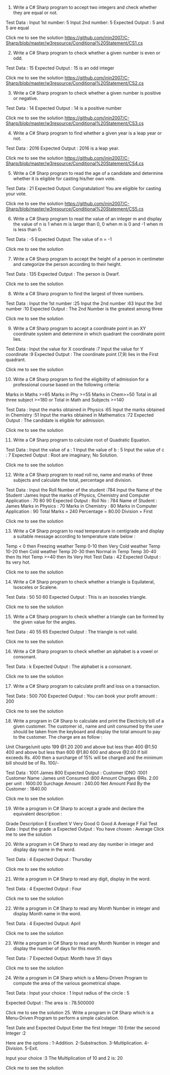 1. Write a C# Sharp program to accept two integers and check whether they are equal or not. 

Test Data :
Input 1st number: 5 
Input 2nd number: 5 
Expected Output : 
5 and 5 are equal 

Click me to see the solution https://github.com/inin2007/C-Sharp/blob/master/w3resource/Conditional%20Statement/CS1.cs

2. Write a C# Sharp program to check whether a given number is even or odd. 

Test Data : 15
Expected Output : 
15 is an odd integer

Click me to see the solution https://github.com/inin2007/C-Sharp/blob/master/w3resource/Conditional%20Statement/CS2.cs

3. Write a C# Sharp program to check whether a given number is positive or negative. 

Test Data : 14 
Expected Output :
14 is a positive number

Click me to see the solution https://github.com/inin2007/C-Sharp/blob/master/w3resource/Conditional%20Statement/CS3.cs

4. Write a C# Sharp program to find whether a given year is a leap year or not. 

Test Data : 2016 
Expected Output :
2016 is a leap year.

Click me to see the solution https://github.com/inin2007/C-Sharp/blob/master/w3resource/Conditional%20Statement/CS4.cs

5. Write a C# Sharp program to read the age of a candidate and determine whether it is eligible for casting his/her own vote. 

Test Data : 21 
Expected Output:
Congratulation! You are eligible for casting your vote.

Click me to see the solution https://github.com/inin2007/C-Sharp/blob/master/w3resource/Conditional%20Statement/CS5.cs

6. Write a C# Sharp program to read the value of an integer m and display the value of n is 1 when m is larger than 0, 0 when m is 0 and -1 when m is less than 0. 

Test Data : -5 
Expected Output:
The value of n = -1

Click me to see the solution

7. Write a C# Sharp program to accept the height of a person in centimeter and categorize the person according to their height. 

Test Data : 135 
Expected Output :
The person is Dwarf.

Click me to see the solution

8. Write a C# Sharp program to find the largest of three numbers. 

Test Data :
Input the 1st number :25 
Input the 2nd number :63 
Input the 3rd number :10 
Expected Output :
The 2nd Number is the greatest among three 

Click me to see the solution

9. Write a C# Sharp program to accept a coordinate point in an XY coordinate system and determine in which quadrant the coordinate point lies. 

Test Data :
Input the value for X coordinate :7 
Input the value for Y coordinate :9 
Expected Output :
The coordinate point (7,9) lies in the First quadrant.

Click me to see the solution

10. Write a C# Sharp program to find the eligibility of admission for a professional course based on the following criteria: 

Marks in Maths >=65
Marks in Phy >=55
Marks in Chem>=50
Total in all three subject >=180
or
Total in Math and Subjects >=140

Test Data : 
Input the marks obtained in Physics :65 
Input the marks obtained in Chemistry :51 
Input the marks obtained in Mathematics :72
Expected Output :
The candidate is eligible for admission.

Click me to see the solution

11. Write a C# Sharp program to calculate root of Quadratic Equation. 

Test Data : 
Input the value of a : 1 
Input the value of b : 5 
Input the value of c : 7 
Expected Output :
Root are imaginary; 
No Solution.

Click me to see the solution

12. Write a C# Sharp program to read roll no, name and marks of three subjects and calculate the total, percentage and division. 

Test Data : 
Input the Roll Number of the student :784 
Input the Name of the Student :James 
Input the marks of Physics, Chemistry and Computer Application : 70 80 90
Expected Output :
Roll No : 784 
Name of Student : James 
Marks in Physics : 70 
Marks in Chemistry : 80 
Marks in Computer Application : 90 
Total Marks = 240 
Percentage = 80.00 
Division = First

Click me to see the solution

13. Write a C# Sharp program to read temperature in centigrade and display a suitable message according to temperature state below : 

Temp < 0 then Freezing weather 
Temp 0-10 then Very Cold weather
Temp 10-20 then Cold weather
Temp 20-30 then Normal in Temp 
Temp 30-40 then Its Hot 
Temp >=40 then Its Very Hot 
Test Data : 
42 
Expected Output :
Its very hot.

Click me to see the solution

14. Write a C# Sharp program to check whether a triangle is Equilateral, Isosceles or Scalene. 

Test Data : 
50 50 60 
Expected Output :
This is an isosceles triangle.

Click me to see the solution

15. Write a C# Sharp program to check whether a triangle can be formed by the given value for the angles. 

Test Data : 
40 55 65
Expected Output :
The triangle is not valid.

Click me to see the solution

16. Write a C# Sharp program to check whether an alphabet is a vowel or consonant. 

Test Data : 
k
Expected Output :
The alphabet is a consonant.

Click me to see the solution

17. Write a C# Sharp program to calculate profit and loss on a transaction. 

Test Data : 
500 700
Expected Output :
You can book your profit amount : 200

Click me to see the solution

18. Write a program in C# Sharp to calculate and print the Electricity bill of a given customer. The customer id., name and unit consumed by the user should be taken from the keyboard and display the total amount to pay to the customer. The charge are as follow : 

Unit	Charge/unit
upto 199	@1.20
200 and above but less than 400	@1.50
400 and above but less than 600	@1.80
600 and above	@2.00
If bill exceeds Rs. 400 then a surcharge of 15% will be charged and the minimum bill should be of Rs. 100/-

Test Data : 
1001
James 
800 
Expected Output :
Customer IDNO :1001 
Customer Name :James 
unit Consumed :800 
Amount Charges @Rs. 2.00 per unit : 1600.00 
Surchage Amount : 240.00 
Net Amount Paid By the Customer : 1840.00

Click me to see the solution

19. Write a program in C# Sharp to accept a grade and declare the equivalent description : 

Grade	Description
E	Excellent
V	Very Good
G	Good
A	Average
F	Fail
Test Data : 
Input the grade :a
Expected Output :
You have chosen : Average
Click me to see the solution

20. Write a program in C# Sharp to read any day number in integer and display day name in the word. 

Test Data : 
4
Expected Output :
Thursday

Click me to see the solution

21. Write a program in C# Sharp to read any digit, display in the word. 

Test Data : 
4
Expected Output :
Four

Click me to see the solution

22. Write a program in C# Sharp to read any Month Number in integer and display Month name in the word. 

Test Data : 
4
Expected Output:
April

Click me to see the solution

23. Write a program in C# Sharp to read any Month Number in integer and display the number of days for this month. 

Test Data : 
7 
Expected Output:
Month have 31 days

Click me to see the solution

24. Write a program in C# Sharp which is a Menu-Driven Program to compute the area of the various geometrical shape. 

Test Data : 
Input your choice : 1 
Input radius of the circle : 5

Expected Output :
The area is : 78.500000

Click me to see the solution
25. Write a program in C# Sharp which is a Menu-Driven Program to perform a simple calculation. 

Test Date and Expected Output 
Enter the first Integer :10 
Enter the second Integer :2 

Here are the options : 
1-Addition. 
2-Substraction. 
3-Multiplication. 
4-Division. 
5-Exit. 

Input your choice :3 
The Multiplication of 10 and 2 is: 20

Click me to see the solution
